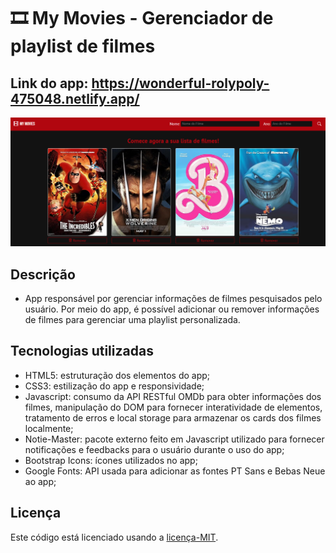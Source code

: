 # 🎞️ My Movies - Gerenciador de playlist de filmes
## Link do app: https://wonderful-rolypoly-475048.netlify.app/ 
![Imagem do app My Movies](./My_Movies_img.png)
## Descrição
- App responsável por gerenciar informações de filmes pesquisados pelo usuário. Por meio do app, é possível adicionar ou remover informações de filmes para gerenciar uma playlist personalizada.
## Tecnologias utilizadas
- HTML5: estruturação dos elementos do app;
- CSS3: estilização do app e responsividade;
- Javascript: consumo da API RESTful OMDb para obter informações dos filmes, manipulação do DOM para fornecer interatividade de elementos, tratamento de erros e local storage para armazenar os cards dos filmes localmente;
- Notie-Master: pacote externo feito em Javascript utilizado para fornecer notificações e feedbacks para o usuário durante o uso do app;
- Bootstrap Icons: ícones utilizados no app;
- Google Fonts: API usada para adicionar as fontes PT Sans e Bebas Neue ao app;
## Licença
Este código está licenciado usando a [licença-MIT](./LICENSE).
